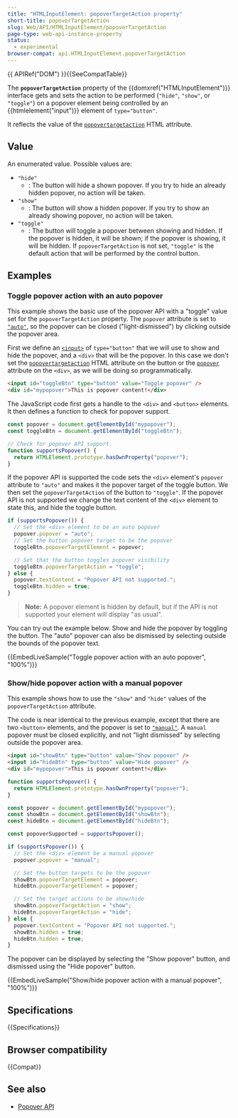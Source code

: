 ```yaml
---
title: "HTMLInputElement: popoverTargetAction property"
short-title: popoverTargetAction
slug: Web/API/HTMLInputElement/popoverTargetAction
page-type: web-api-instance-property
status:
  - experimental
browser-compat: api.HTMLInputElement.popoverTargetAction
---
```


{{ APIRef("DOM") }}{{SeeCompatTable}}

The **`popoverTargetAction`** property of the {{domxref("HTMLInputElement")}} interface gets and sets the action to be performed (`"hide"`, `"show"`, or `"toggle"`) on a popover element being controlled by an {{htmlelement("input")}} element of `type="button"`.

It reflects the value of the [`popovertargetaction`](/en-US/docs/Web/HTML/Element/button#popovertargetaction) HTML attribute.

## Value

An enumerated value. Possible values are:

- `"hide"`
  - : The button will hide a shown popover. If you try to hide an already hidden popover, no action will be taken.
- `"show"`
  - : The button will show a hidden popover. If you try to show an already showing popover, no action will be taken.
- `"toggle"`
  - : The button will toggle a popover between showing and hidden. If the popover is hidden, it will be shown; if the popover is showing, it will be hidden. If `popoverTargetAction` is not set, `"toggle"` is the default action that will be performed by the control button.

## Examples

### Toggle popover action with an auto popover

This example shows the basic use of the popover API with a "toggle" value set for the `popoverTargetAction` property.
The `popover` attribute is set to [`"auto"`](/en-US/docs/Web/API/Popover_API/Using#auto_state_and_light_dismiss), so the popover can be closed ("light-dismissed") by clicking outside the popover area.

First we define an [`<input>`](/en-US/docs/Web/HTML/Element/input/button) of `type="button"` that we will use to show and hide the popover, and a `<div>` that will be the popover.
In this case we don't set the [`popovertargetaction`](/en-US/docs/Web/HTML/Element/button#popovertargetaction) HTML attribute on the button or the [`popover`](/en-US/docs/Web/HTML/Global_attributes/popover) attribute on the `<div>`, as we will be doing so programmatically.

```html
<input id="toggleBtn" type="button" value="Toggle popover" />
<div id="mypopover">This is popover content!</div>
```

The JavaScript code first gets a handle to the `<div>` and `<button>` elements.
It then defines a function to check for popover support.

```js
const popover = document.getElementById("mypopover");
const toggleBtn = document.getElementById("toggleBtn");

// Check for popover API support.
function supportsPopover() {
  return HTMLElement.prototype.hasOwnProperty("popover");
}
```

If the popover API is supported the code sets the `<div>` element's `popover` attribute to `"auto"` and makes it the popover target of the toggle button.
We then set the `popoverTargetAction` of the button to `"toggle"`.
If the popover API is not supported we change the text content of the `<div>` element to state this, and hide the toggle button.

```js
if (supportsPopover()) {
  // Set the <div> element to be an auto popover
  popover.popover = "auto";
  // Set the button popover target to be the popover
  toggleBtn.popoverTargetElement = popover;

  // Set that the button toggles popover visibility
  toggleBtn.popoverTargetAction = "toggle";
} else {
  popover.textContent = "Popover API not supported.";
  toggleBtn.hidden = true;
}
```

> **Note:** A popover element is hidden by default, but if the API is not supported your element will display "as usual".

You can try out the example below.
Show and hide the popover by toggling the button.
The "auto" popover can also be dismissed by selecting outside the bounds of the popover text.

{{EmbedLiveSample("Toggle popover action with an auto popover", "100%")}}

### Show/hide popover action with a manual popover

This example shows how to use the `"show"` and `"hide"` values of the `popoverTargetAction` attribute.

The code is near identical to the previous example, except that there are two `<button>` elements, and the popover is set to [`"manual"`](/en-US/docs/Web/API/Popover_API/Using#using_manual_popover_state).
A `manual` popover must be closed explicitly, and not "light dismissed" by selecting outside the popover area.

```html
<input id="showBtn" type="button" value="Show popover" />
<input id="hideBtn" type="button" value="Hide popover" />
<div id="mypopover">This is popover content!</div>
```

```js
function supportsPopover() {
  return HTMLElement.prototype.hasOwnProperty("popover");
}

const popover = document.getElementById("mypopover");
const showBtn = document.getElementById("showBtn");
const hideBtn = document.getElementById("hideBtn");

const popoverSupported = supportsPopover();

if (supportsPopover()) {
  // Set the <div> element be a manual popover
  popover.popover = "manual";

  // Set the button targets to be the popover
  showBtn.popoverTargetElement = popover;
  hideBtn.popoverTargetElement = popover;

  // Set the target actions to be show/hide
  showBtn.popoverTargetAction = "show";
  hideBtn.popoverTargetAction = "hide";
} else {
  popover.textContent = "Popover API not supported.";
  showBtn.hidden = true;
  hideBtn.hidden = true;
}
```

The popover can be displayed by selecting the "Show popover" button, and dismissed using the "Hide popover" button.

{{EmbedLiveSample("Show/hide popover action with a manual popover", "100%")}}

## Specifications

{{Specifications}}

## Browser compatibility

{{Compat}}

## See also

- [Popover API](/en-US/docs/Web/API/Popover_API)
